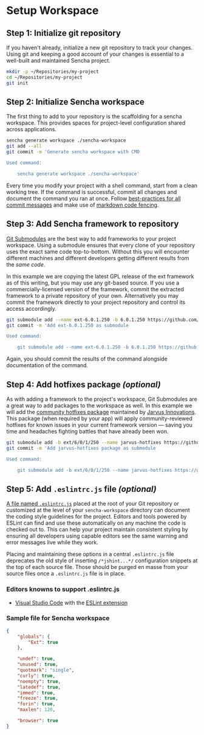 # Setup Workspace

## Step 1: Initialize git repository

If you haven't already, initialize a new git repository to track your changes. Using git and keeping a good account of your changes is essential to a well-built and maintained Sencha project.

```bash
mkdir -p ~/Repositories/my-project
cd ~/Repositories/my-project
git init
```

## Step 2: Initialize Sencha workspace

The first thing to add to your repository is the scaffolding for a sencha workspace. This provides spaces for project-level configuration shared across applications.

```bash
sencha generate workspace ./sencha-workspace
git add --all
git commit -m 'Generate sencha workspace with CMD

Used command:

    sencha generate workspace ./sencha-workspace'
```

Every time you modify your project with a shell command, start from a clean working tree. If the command is successful, commit all changes and document the command you ran at once. Follow [best-practices for all commit messages](http://chris.beams.io/posts/git-commit/) and make use of [markdown code fencing](https://guides.github.com/features/mastering-markdown/#example-code).

## Step 3: Add Sencha framework to repository

[Git Submodules](https://git-scm.com/book/en/v2/Git-Tools-Submodules) are the best way to add frameworks to your project workspace. Using a submodule ensures that every clone of your repository uses the exact same code top-to-bottom. Without this you will encounter different machines and different developers getting different results from the *same code*.

In this example we are copying the latest GPL release of the ext framework as of this writing, but you may use any git-based source. If you use a commercially-licensed version of the framework, commit the extracted framework to a private repository of your own. Alternatively you may commit the framework directly to your project repository and control its access accordingly.

```bash
git submodule add --name ext-6.0.1.250 -b 6.0.1.250 https://github.com/JarvusInnovations/extjs.git ./sencha-workspace/ext-6.0.1.250
git commit -m 'Add ext-6.0.1.250 as submodule

Used command:

    git submodule add --name ext-6.0.1.250 -b 6.0.1.250 https://github.com/JarvusInnovations/extjs.git ./sencha-workspace/ext-6.0.1.250'
```

Again, you should commit the results of the command alongside documentation of the command.

## Step 4: Add hotfixes package *(optional)*

As with adding a framework to the project's workspace, Git Submodules are a great way to add packages to the workspace as well. In this example we will add the [community hotfixes package](https://github.com/JarvusInnovations/sencha-hotfixes) maintained by [Jarvus Innovations](http://jarv.us). This package (when required by your app) will apply community-reviewed hotfixes for known issues in your current framework version — saving you time and headaches fighting battles that have already been won.

```bash
git submodule add -b ext/6/0/1/250 --name jarvus-hotfixes https://github.com/JarvusInnovations/sencha-hotfixes.git ./sencha-workspace/packages/jarvus-hotfixes
git commit -m 'Add jarvus-hotfixes package as submodule

Used command:

    git submodule add -b ext/6/0/1/250 --name jarvus-hotfixes https://github.com/JarvusInnovations/sencha-hotfixes.git ./sencha-workspace/packages/jarvus-hotfixes'
```

## Step 5: Add `.eslintrc.js` file *(optional)*

[A file named `.eslintrc.js`](examples/.eslintrc.js) placed at the root of your Git repository or customized at the level of your `sencha-workspace` directory can document the coding style guidelines for the project. Editors and tools powered by ESLint can find and use these automatically on any machine the code is checked out to. This can help your project maintain consistent styling by ensuring all developers using capable editors see the same warning and error messages live while they work.

Placing and maintaining these options in a central `.eslintrc.js` file deprecates the old style of inserting `/*jshint...*/` configuration snippets at the top of each source file. Those should be purged en masse from your source files once a `.eslintrc.js` file is in place.

### Editors knowns to support .eslintrc.js

- [Visual Studio Code](https://code.visualstudio.com/) with the [ESLint extension](https://marketplace.visualstudio.com/items?itemName=dbaeumer.vscode-eslint)

### Sample file for Sencha workspace

```json
{
    "globals": {
        "Ext": true
    },

    "undef": true,
    "unused": true,
    "quotmark": "single",
    "curly": true,
    "noempty": true,
    "latedef": true,
    "immed": true,
    "freeze": true,
    "forin": true,
    "maxlen": 120,

    "browser": true
}
```
